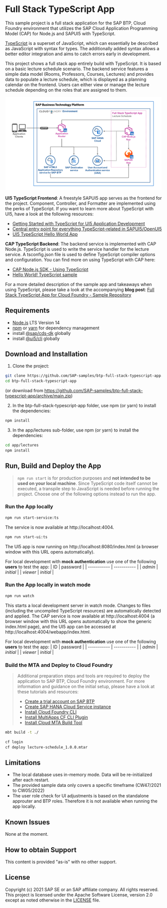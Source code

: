# Full Stack TypeScript App

This sample project is a full stack application for the SAP BTP, Cloud Foundry environment that utilizes the SAP Cloud Application Programming Model (CAP) for Node.js and SAPUI5 with TypeScript.

[TypeScript](https://www.typescriptlang.org/) is a superset of JavaScript, which can essentially be described as JavaScript with syntax for types. The additionally added syntax allows a better editor integration and aims to catch errors early in development.

This project shows a full stack app entirely build with TypeScript. It is based on a basic lecture schedule scenario. The backend service features a simple data model (Rooms, Professors, Courses, Lectures) and provides data to populate a lecture schedule, which is displayed as a planning calendar on the frontend. Users can either view or manage the lecture schedule depending on the roles that are assigned to them.

![diagram](diagram.png)

**UI5 TypeScript Frontend**: A freestyle SAPUI5 app serves as the frontend for the project. Component, Controller, and Formatter are implemented using the perks of TypeScript. If you want to learn more about TypeScript with UI5, have a look at the following resources:

-   [Getting Started with TypeScript for UI5 Application Development](https://blogs.sap.com/2021/07/01/getting-started-with-typescript-for-ui5-application-development/)
-   [Central entry point for everything TypeScript-related in SAPUI5/OpenUI5](https://sap.github.io/ui5-typescript/)
-   [UI5 TypeScript Hello World App](https://github.com/SAP-samples/ui5-typescript-helloworld)

**CAP TypeScript Backend**: The backend service is implemented with CAP Node.js. TypeScript is used to write the service handler for the lecture service. A tsconfig.json file is used to define TypeScript compiler options and configuration. You can find more on using TypeScript with CAP here:

-   [CAP Node.js SDK - Using TypeScript](https://cap.cloud.sap/docs/node.js/typescript)
-   [Hello World! TypeScript sample](https://github.com/SAP-samples/cloud-cap-samples/tree/main/hello)

For a more detailed description of the sample app and takeaways when using TypeScript, please take a look at the accompanying **blog post**: [Full Stack TypeScript App for Cloud Foundry - Sample Repository](https://blogs.sap.com/2021/12/09/full-stack-typescript-app-for-cloud-foundry-sample-repository)

## Requirements

-   [Node.js](https://nodejs.org/en/download/) LTS Version 14
-   [npm](https://www.npmjs.com/) or [yarn](https://yarnpkg.com/) for dependency management
-   install [@sap/cds-dk](https://www.npmjs.com/package/@sap/cds-dk) globally
-   install [@ui5/cli](https://www.npmjs.com/package/@ui5/cli) globally

## Download and Installation

1. Clone the project:

```sh
git clone https://github.com/SAP-samples/btp-full-stack-typescript-app.git
cd btp-full-stack-typescript-app
```

(or download from https://github.com/SAP-samples/btp-full-stack-typescript-app/archive/main.zip)

2. In the btp-full-stack-typescript-app folder, use npm (or yarn) to install the dependencies:

```sh
npm install
```

3. In the app/lectures sub-folder, use npm (or yarn) to install the dependencies:

```sh
cd app/lectures
npm install
```

## Run, Build and Deploy the App

> `npm run start` is for production purposes and **not intended to be used on your local machine**. Since TypeScript code itself cannot be executed, a transpile step to JavaScript is needed before running the project. Choose one of the following options instead to run the app.

### Run the App locally

```sh
npm run start-service:ts
```

The service is now available at http://localhost:4004.

```sh
npm run start-ui:ts
```

The UI5 app is now running on http://localhost:8080/index.html (a browser window with this URL opens automatically).

For local development with **mock authentication** use one of the following **users** to test the app:
| ID | password |
| ----------- | ----------- |
| _admin_ | _initial_ |
| _viewer_ | _initial_ |

### Run the App locally in watch mode

```sh
npm run watch
```

This starts a local development server in watch mode. Changes to files (including the uncompiled TypeScript resources) are automatically detected and applied. The CAP service is now available at http://localhost:4004 (a browser window with this URL opens automatically to show the generic index.html page), and the UI5 app can be accessed at http://localhost:4004/webapp/index.html.

For local development with **mock authentication** use one of the following **users** to test the app:
| ID | password |
| ----------- | ----------- |
| _admin_ | _initial_ |
| _viewer_ | _initial_ |

### Build the MTA and Deploy to Cloud Foundry

> Additional preparation steps and tools are required to deploy the application to SAP BTP, Cloud Foundry environment. For more information and guidance on the initial setup, please have a look at these tutorials and resources:
>
> -   [Create a trial account on SAP BTP](https://developers.sap.com/tutorials/hcp-create-trial-account.html)
> -   [Create SAP HANA Cloud Service instance](https://developers.sap.com/tutorials/btp-app-hana-cloud-setup.html#08480ec0-ac70-4d47-a759-dc5cb0eb1d58)
> -   [Install Cloud Foundry CLI](https://developers.sap.com/tutorials/cp-cf-download-cli.html)
> -   [Install MultiApps CF CLI Plugin](https://github.com/cloudfoundry-incubator/multiapps-cli-plugin)
> -   [Install Cloud MTA Build Tool](https://sap.github.io/cloud-mta-build-tool/download/)

```sh
mbt build -t ./
```

```sh
cf login
cf deploy lecture-schedule_1.0.0.mtar
```

## Limitations

-   The local database uses in-memory mode. Data will be re-initialized after each restart.
-   The provided sample data only covers a specific timeframe (CW47/2021 to CW05/2022)
-   The user role check for UI adjustments is based on the standalone approuter and BTP roles. Therefore it is not available when running the app locally.

## Known Issues

None at the moment.

## How to obtain Support

This content is provided "as-is" with no other support.

## License

Copyright (c) 2021 SAP SE or an SAP affiliate company. All rights reserved. This project is licensed under the Apache Software License, version 2.0 except as noted otherwise in the [LICENSE](LICENSES/Apache-2.0.txt) file.
